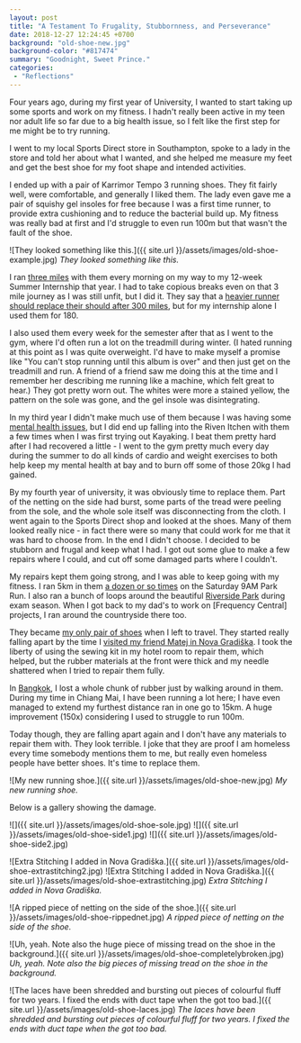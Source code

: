 ```yaml
---
layout: post
title: "A Testament To Frugality, Stubbornness, and Perseverance"
date: 2018-12-27 12:24:45 +0700
background: "old-shoe-new.jpg"
background-color: "#817474"
summary: "Goodnight, Sweet Prince."
categories:
 - "Reflections"
---
```


Four years ago, during my first year of University, I wanted to start taking up some sports and work on my fitness. I hadn't really been active in my teen nor adult life so far due to a big health issue, so I felt like the first step for me might be to try running.

I went to my local Sports Direct store in Southampton, spoke to a lady in the store and told her about what I wanted, and she helped me measure my feet and get the best shoe for my foot shape and intended activities.

I ended up with a pair of Karrimor Tempo 3 running shoes. They fit fairly well, were comfortable, and generally I liked them. The lady even gave me a pair of squishy gel insoles for free because I was a first time runner, to provide extra cushioning and to reduce the bacterial build up. My fitness was really bad at first and I'd struggle to even run 100m but that wasn't the fault of the shoe.

![They looked something like this.]({{ site.url }}/assets/images/old-shoe-example.jpg)
*They looked something like this.*

I ran [three miles](https://www.google.co.uk/maps/dir/Liberty+Quays,+Duke+Street,+Southampton,+UK/Zepler+Building,+Building+59,+University+of,+Southampton+SO17+1BJ,+UK/@50.9211574,-1.4029208,15z/data=!4m19!4m18!1m10!1m1!1s0x4874714aa91a17d1:0x97f1bf9932c90c68!2m2!1d-1.3967958!2d50.8999784!3m4!1m2!1d-1.4011836!2d50.9033202!3s0x487476b45b4c7441:0xececa8babe4e3e86!1m5!1m1!1s0x487473c2b72aa601:0x619b28b9c644901!2m2!1d-1.3976882!2d50.9373447!3e2) with them every morning on my way to my 12-week Summer Internship that year. I had to take copious breaks even on that 3 mile journey as I was still unfit, but I did it. They say that a [heavier runner should replace their should after 300 miles](https://www.verywellfit.com/signs-your-running-shoes-need-to-be-replaced-2911801), but for my internship alone I used them for 180.

I also used them every week for the semester after that as I went to the gym, where I'd often run a lot on the treadmill during winter. (I hated running at this point as I was quite overweight. I'd have to make myself a promise like "You can't stop running until this album is over" and then just get on the treadmill and run. A friend of a friend saw me doing this at the time and I remember her describing me running like a machine, which felt great to hear.) They got pretty worn out. The whites were more a stained yellow, the pattern on the sole was gone, and the gel insole was disintegrating. 

In my third year I didn't make much use of them because I was having some [mental health issues](/the-grip-of-depression/), but I did end up falling into the Riven Itchen with them a few times when I was first trying out Kayaking. I beat them pretty hard after I had recovered a little - I went to the gym pretty much every day during the summer to do all kinds of cardio and weight exercises to both help keep my mental health at bay and to burn off some of those 20kg I had gained.

By my fourth year of university, it was obviously time to replace them. Part of the netting on the side had burst, some parts of the tread were peeling from the sole, and the whole sole itself was disconnecting from the cloth. I went again to the Sports Direct shop and looked at the shoes. Many of them looked really nice - in fact there were so many that could work for me that it was hard to choose from. In the end I didn't choose. I decided to be stubborn and frugal and keep what I had. I got out some glue to make a few repairs where I could, and cut off some damaged parts where I couldn't.

My repairs kept them going strong, and I was able to keep going with my fitness. I ran 5km in them [a dozen or so times](http://www.parkrun.org.uk/southampton/results/athletehistory/?athleteNumber=3901238) on the Saturday 9AM Park Run. I also ran a bunch of loops around the beautiful [Riverside Park](https://www.google.co.uk/maps/dir/Kitchener+Rd,+Southampton,+UK/50.9305624,-1.3790389/50.9275985,-1.3913492/Kitchener+Rd,+Southampton,+UK/@50.930185,-1.3936497,14.62z/data=!4m21!4m20!1m5!1m1!1s0x487473efdf5174c7:0xde8ed283e6fe9c4a!2m2!1d-1.3871615!2d50.9326244!1m0!1m5!3m4!1m2!1d-1.389702!2d50.9333711!3s0x487473f05f52aeaf:0xe8da8193b78160f9!1m5!1m1!1s0x487473efdf5174c7:0xde8ed283e6fe9c4a!2m2!1d-1.3871615!2d50.9326244!3e2) during exam season. When I got back to my dad's to work on [Frequency Central] projects, I ran around the countryside there too.

They became [my only pair of shoes](/my-backpack-is-my-home/#beat-up-karrimor-tempo-3-trainers) when I left to travel. They started really falling apart by the time I [visited my friend Matej in Nova Gradiška](/meeting-matej/). I took the liberty of using the sewing kit in my hotel room to repair them, which helped, but the rubber materials at the front were thick and my needle shattered when I tried to repair them fully.

In [Bangkok](/exploring-bangkok/), I lost a whole chunk of rubber just by walking around in them. During my time in Chiang Mai, I have been running a lot here; I have even managed to extend my furthest distance ran in one go to 15km. A huge improvement (150x) considering I used to struggle to run 100m. 

Today though, they are falling apart again and I don't have any materials to repair them with. They look terrible. I joke that they are proof I am homeless every time somebody mentions them to me, but really even homeless people have better shoes. It's time to replace them.

![My new running shoe.]({{ site.url }}/assets/images/old-shoe-new.jpg)
*My new running shoe.*

Below is a gallery showing the damage.

![]({{ site.url }}/assets/images/old-shoe-sole.jpg)
![]({{ site.url }}/assets/images/old-shoe-side1.jpg)
![]({{ site.url }}/assets/images/old-shoe-side2.jpg)

![Extra Stitching I added in Nova Gradiška.]({{ site.url }}/assets/images/old-shoe-extrastitching2.jpg)
![Extra Stitching I added in Nova Gradiška.]({{ site.url }}/assets/images/old-shoe-extrastitching.jpg)
*Extra Stitching I added in Nova Gradiška.*

![A ripped piece of netting on the side of the shoe.]({{ site.url }}/assets/images/old-shoe-rippednet.jpg)
*A ripped piece of netting on the side of the shoe.*

![Uh, yeah. Note also the huge piece of missing tread on the shoe in the background.]({{ site.url }}/assets/images/old-shoe-completelybroken.jpg)
*Uh, yeah. Note also the big pieces of missing tread on the shoe in the background.*

![The laces have been shredded and bursting out pieces of colourful fluff for two years. I fixed the ends with duct tape when the got too bad.]({{ site.url }}/assets/images/old-shoe-laces.jpg)
*The laces have been shredded and bursting out pieces of colourful fluff for two years. I fixed the ends with duct tape when the got too bad.*